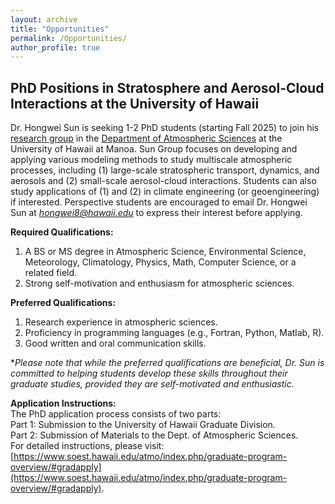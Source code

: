 ```yaml
---
layout: archive
title: "Opportunities"
permalink: /Opportunities/
author_profile: true
---
```


PhD Positions in Stratosphere and Aerosol-Cloud Interactions at the University of Hawaii
--

Dr. Hongwei Sun is seeking 1-2 PhD students (starting Fall 2025) to join his [research group](https://hongwei8sun.github.io/) in the [Department of Atmospheric Sciences](https://www.soest.hawaii.edu/atmo/) at the University of Hawaii at Manoa. Sun Group focuses on developing and applying various modeling methods to study multiscale atmospheric processes, including (1) large-scale stratospheric transport, dynamics, and aerosols and (2) small-scale aerosol-cloud interactions. Students can also study applications of (1) and (2) in climate engineering (or geoengineering) if interested. Perspective students are encouraged to email Dr. Hongwei Sun at *hongwei8@hawaii.edu* to express their interest before applying. <br />

**Required Qualifications:** <br />
1. A BS or MS degree in Atmospheric Science, Environmental Science, Meteorology, Climatology, Physics, Math, Computer Science, or a related field. <br />
2. Strong self-motivation and enthusiasm for atmospheric sciences. <br />

**Preferred Qualifications:** <br />
1. Research experience in atmospheric sciences. <br />
2. Proficiency in programming languages (e.g., Fortran, Python, Matlab, R). <br />
3. Good written and oral communication skills. <br />

**Please note that while the preferred qualifications are beneficial, Dr. Sun is committed to helping students develop these skills throughout their graduate studies, provided they are self-motivated and enthusiastic.* <br />

**Application Instructions:** <br />
The PhD application process consists of two parts: <br />
Part 1: Submission to the University of Hawaii Graduate Division. <br />
Part 2: Submission of Materials to the Dept. of Atmospheric Sciences. <br />
For detailed instructions, please visit: [https://www.soest.hawaii.edu/atmo/index.php/graduate-program-overview/#gradapply](https://www.soest.hawaii.edu/atmo/index.php/graduate-program-overview/#gradapply). <br />


